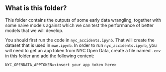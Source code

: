 ## What is this folder?

This folder contains the outputs of some early data wrangling, together with
some naive models against which we can test the performance of better models
that we will develop.

You should first run the code in `nyc_accidents.ipynb`. That will create the
dataset that is used in `mwe.ipynb`. In order to run `nyc_accidents.ipynb`, you
will need to get an app token from NYC Open Data, create a file named `.env` in
this folder and add the following content:

```
NYC_OPENDATA_APPTOKEN=<insert your app token here>
```
